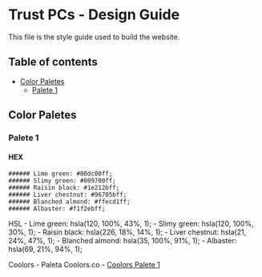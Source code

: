 # Trust PCs - Design Guide

This file is the style guide used to build the website. 

## Table of contents

- [Color Paletes](#color-paletes)
  - [Palete 1](#palete-1)

## Color Paletes

### Palete 1
  #### HEX
    ###### Lime green: #00dc00ff;
    ###### Slimy green: #009700ff;
    ###### Raisin black: #1e212bff;
    ###### Liver chestnut: #96705bff;
    ###### Blanched almond: #ffecd1ff;
    ###### Albaster: #f1f2ebff;
    
  HSL
    - Lime green: hsla(120, 100%, 43%, 1);
    - Slimy green: hsla(120, 100%, 30%, 1);
    - Raisin black: hsla(226, 18%, 14%, 1);
    - Liver chestnut: hsla(21, 24%, 47%, 1);
    - Blanched almond: hsla(35, 100%, 91%, 1);
    - Albaster: hsla(69, 21%, 94%, 1);
    
  Coolors
    - Paleta Coolors.co - [Coolors Palete 1](https://coolors.co/00dc00-009700-1e212b-96705b-ffecd1-f1f2eb)
    

